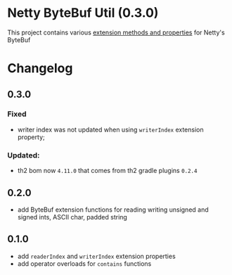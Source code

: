 # Netty ByteBuf Util (0.3.0)

This project contains various [extension methods and properties](src/main/kotlin/com/exactpro/th2/netty/bytebuf/util/ByteBufUtil.kt) for Netty's ByteBuf

# Changelog

## 0.3.0

### Fixed

* writer index was not updated when using `writerIndex` extension property;

### Updated:

* th2 bom now `4.11.0` that comes from th2 gradle plugins `0.2.4`

## 0.2.0

* add ByteBuf extension functions for reading writing unsigned and signed ints, ASCII char, padded string

## 0.1.0

* add `readerIndex` and `writerIndex` extension properties
* add operator overloads for `contains` functions
